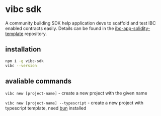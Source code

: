 # vibc sdk

A community building SDK help application devs to scaffold and test IBC enabled contracts easily. Details can be found in the [ibc-app-solidity-template](https://github.com/open-ibc/ibc-app-solidity-template) repository.

## installation

```bash
npm i -g vibc-sdk
vibc --version
```

## avaliable commands

`vibc new [project-name]` - create a new project with the given name

`vibc new [project-name] --typescript` - create a new project with typescript template, need [bun](https://bun.sh/) installed

